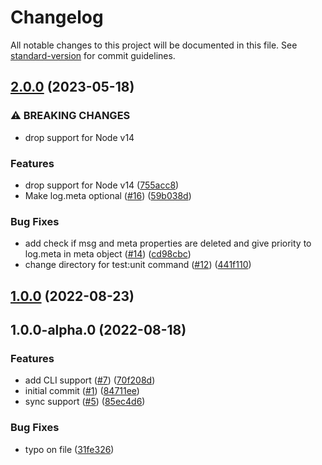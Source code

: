 # Changelog

All notable changes to this project will be documented in this file. See [standard-version](https://github.com/conventional-changelog/standard-version) for commit guidelines.

## [2.0.0](https://github.com/metcoder95/cloud-pine/compare/v1.0.0...v2.0.0) (2023-05-18)


### ⚠ BREAKING CHANGES

* drop support for Node v14

### Features

* drop support for Node v14 ([755acc8](https://github.com/metcoder95/cloud-pine/commit/755acc897291a0f49af152202060cfb0f7cba3f3))
* Make log.meta optional ([#16](https://github.com/metcoder95/cloud-pine/issues/16)) ([59b038d](https://github.com/metcoder95/cloud-pine/commit/59b038d11032eac39f8bc060a09f09c8cf6471f5))


### Bug Fixes

* add check if msg and meta properties are deleted and give priority to log.meta in meta object ([#14](https://github.com/metcoder95/cloud-pine/issues/14)) ([cd98cbc](https://github.com/metcoder95/cloud-pine/commit/cd98cbc3736d064d91ef3678766e273cf0e199b9))
* change directory for test:unit command ([#12](https://github.com/metcoder95/cloud-pine/issues/12)) ([441f110](https://github.com/metcoder95/cloud-pine/commit/441f110dc0d29bfb9127b67464e3a8db64ce0d79))

## [1.0.0](https://github.com/metcoder95/cloud-pine/compare/v1.0.0-alpha.0...v1.0.0) (2022-08-23)

## 1.0.0-alpha.0 (2022-08-18)


### Features

* add CLI support ([#7](https://github.com/metcoder95/cloud-pine/issues/7)) ([70f208d](https://github.com/metcoder95/cloud-pine/commit/70f208d7ef0ba3eeb07983fbeb670a5b47ecd405))
* initial commit ([#1](https://github.com/metcoder95/cloud-pine/issues/1)) ([84711ee](https://github.com/metcoder95/cloud-pine/commit/84711ee5be48c3b2647e0f503bcc54eafe11668f))
* sync support ([#5](https://github.com/metcoder95/cloud-pine/issues/5)) ([85ec4d6](https://github.com/metcoder95/cloud-pine/commit/85ec4d63d2cd2f8f8b9d9eb357ec385844a31505))


### Bug Fixes

* typo on file ([31fe326](https://github.com/metcoder95/cloud-pine/commit/31fe3263e5062ddf006110eb8e46464b41cc7740))
